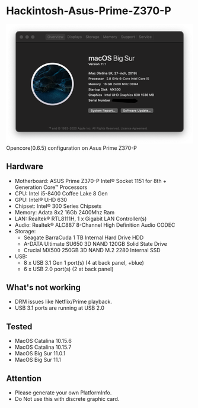 # Hackintosh-Asus-Prime-Z370-P
<img src="https://github.com/prashantpaddune/Hackintosh-Asus-Prime-Z370-P/blob/86838ac47c41b4606e214ad99f1519319e6fc62d/Screenshot%202021-01-10%20at%204.24.00%20PM.png?raw=true">
Opencore(0.6.5) configuration on Asus Prime Z370-P

## Hardware

* Motherboard: ASUS Prime Z370-P Intel® Socket 1151 for 8th + Generation Core™ Processors
* CPU: Intel i5-8400 Coffee Lake 8 Gen
* GPU: Intel® UHD 630
* Chipset: Intel® 300 Series Chipsets
* Memory: Adata 8x2 16Gb 2400Mhz Ram
* LAN: Realtek® RTL8111H, 1 x Gigabit LAN Controller(s)
* Audio: Realtek® ALC887 8-Channel High Definition Audio CODEC
* Storage:
  * Seagate BarraCuda 1 TB Internal Hard Drive HDD
  * A-DATA Ultimate SU650 3D NAND 120GB Solid State Drive
  * Crucial MX500 250GB 3D NAND M.2 2280 Internal SSD
* USB:
  * 8 x USB 3.1 Gen 1 port(s) (4 at back panel, +blue)
  * 6 x USB 2.0 port(s) (2 at back panel)

## What's not working

* DRM issues like Netflix/Prime playback.
* USB 3.1 ports are running at USB 2.0

## Tested

* MacOS Catalina 10.15.6
* MacOS Catalina 10.15.7
* MacOS Big Sur 11.0.1
* MacOS Big Sur 11.1

## Attention

* Please generate your own PlatformInfo.
* Do Not use this with discrete graphic card.
